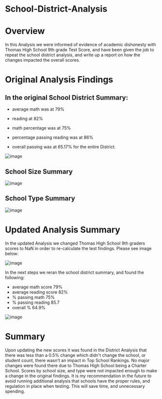 # School-District-Analysis
# Overview

  In this Analysis we were informed of evidence of academic dishonesty with Thomas High School 9th grade Test Score, and have been given the job to repeat the school district analysis, and write up a report on how the changes impacted the overall scores.
  
 # Original Analysis Findings
 
  ## In the original School District Summary:
  
  - average math was at 79%
  
  - reading at 82%
  
  - math percentage was at 75%
  
  - percentage passing reading was at 86% 
  
  - overall passing was at 65.17% for the entire District.
  
 ![image](https://user-images.githubusercontent.com/101079743/163751019-773bf3fe-1c94-454d-bbb5-a324b41e9458.png)
 
 ## School Size Summary
 
![image](https://user-images.githubusercontent.com/101079743/163752175-1a3474fe-285c-454a-af14-c52b134c4364.png)

## School Type Summary

![image](https://user-images.githubusercontent.com/101079743/163753072-0444ec1e-451b-46fa-a92b-aec4366c5e61.png)


# Updated Analysis Summary

In the updated Analysis we changed Thomas High School 9th graders scores to NaN in order to re-calculate the test findings. Please see image below:

![image](https://user-images.githubusercontent.com/101079743/163753540-38f6c48a-503a-47b2-b074-f89a196193c5.png)

  In the next steps we reran the school district summary, and found the following:
  - average math score 79%
  - average reading score 82%
  - % passing math 75%
  - % passing reading 85.7
  - overall % 64.9%

![image](https://user-images.githubusercontent.com/101079743/163754032-214b878a-649c-49ee-ab88-d520004b8c06.png)

# Summary

Upon updating the new scores it was found in the District Analysis that there was less than a 0.5% change which didn't change the school, or student count, there wasn't an impact in Top School Rankings. No major changes were found there due to Thomas High School being a Charter School. Scores by school size, and type were not impacted enough to make a change in the original findings. It is my recommendation in the future to avoid running additional analysis that schools have the proper rules, and regulation in place when testing. This will save time, and unnecessary spending.



 

 

 
 
